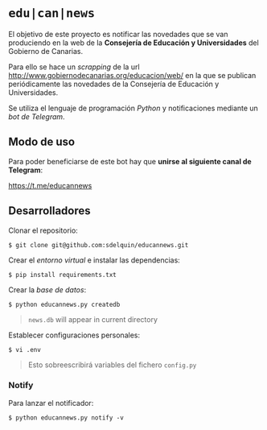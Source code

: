 # `edu|can|news`

El objetivo de este proyecto es notificar las novedades que se van produciendo en la web de la **Consejería de Educación y Universidades** del Gobierno de Canarias.

Para ello se hace un _scrapping_ de la url http://www.gobiernodecanarias.org/educacion/web/ en la que se publican periódicamente las novedades de la Consejería de Educación y Universidades.

Se utiliza el lenguaje de programación _Python_ y notificaciones mediante un _bot de Telegram_.

## Modo de uso

Para poder beneficiarse de este bot hay que **unirse al siguiente canal de Telegram**:

https://t.me/educannews

## Desarrolladores

Clonar el repositorio:

```console
$ git clone git@github.com:sdelquin/educannews.git
```

Crear el _entorno virtual_ e instalar las dependencias:

```console
$ pip install requirements.txt
```

Crear la _base de datos_:

```console
$ python educannews.py createdb
```

> `news.db` will appear in current directory

Establecer configuraciones personales:

```console
$ vi .env
```

> Esto sobreescribirá variables del fichero `config.py`

### Notify

Para lanzar el notificador:

```console
$ python educannews.py notify -v
```
